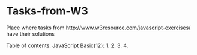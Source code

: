 # Tasks-from-W3
Place where tasks from http://www.w3resource.com/javascript-exercises/ have their solutions

Table of contents: 
    JavaScript Basic(12):
    1.
    2.
    3.
    4.

